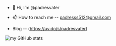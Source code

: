 - 👋 Hi, I’m @padresvater

- 📫 How to reach me -- padresss512@gmail.com

- Blog -- (https://uv.do/s/padresvater)


![my GitHub stats](https://github-readme-stats.vercel.app/api?username=padresvater)

<!--START_SECTION:waka-->


<!--END_SECTION:waka-->


<!---
padresvater/padresvater is a ✨ special ✨ repository because its `README.md` (this file) appears on your GitHub profile.
You can click the Preview link to take a look at your changes.
--->
